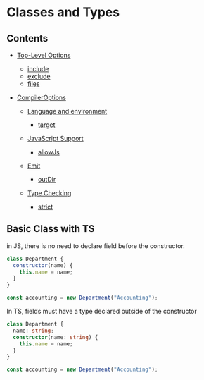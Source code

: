 # Classes and Types

## Contents

- [Top-Level Options](#top-Level-options)
  - [include](#include)
  - [exclude](#exclude)
  - [files](#files)
- [CompilerOptions](#compileroptions)

  - [Language and environment](#language-and-environment)
    - [target](#target)
  - [JavaScript Support](#javaScript-support)
    - [allowJs](#allowjs)
  - [Emit](#emit)

    - [outDir](#outdir)

  - [Type Checking](#type-checking)
    - [strict](#strict)

## Basic Class with TS

in JS, there is no need to declare field before the constructor.

```js
class Department {
  constructor(name) {
    this.name = name;
  }
}

const accounting = new Department("Accounting");
```

In TS, fields must have a type declared outside of the constructor

```ts
class Department {
  name: string;
  constructor(name: string) {
    this.name = name;
  }
}

const accounting = new Department("Accounting");
```
